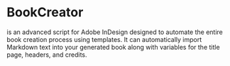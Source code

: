 # BookCreator
is an advanced script for Adobe InDesign designed to automate the entire book creation process using templates. It can automatically import Markdown text into your generated book along with variables for the title page, headers, and credits.
